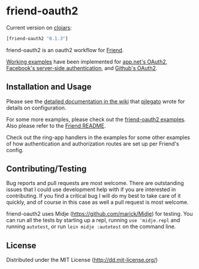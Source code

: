 # friend-oauth2

Current version on [clojars](https://clojars.org/friend-oauth2):

```clojure
[friend-oauth2 "0.1.3"]
```

friend-oauth2 is an oauth2 workflow for [Friend][1].

[Working examples][2] have been implemented for [app.net's OAuth2](https://github.com/appdotnet/api-spec/blob/master/auth.md), [Facebook's server-side authentication](https://developers.facebook.com/docs/authentication/server-side/), and [Github's OAuth2](http://developer.github.com/v3/oauth/).

## Installation and Usage

Please see the [detailed documentation in the wiki](https://github.com/ddellacosta/friend-oauth2/wiki) that [pjlegato](https://github.com/pjlegato) wrote for details on configuration.

For some more examples, please check out the  [friend-oauth2 examples][2]. Also please refer to the [Friend README][1].

Check out the ring-app handlers in the examples for some other examples of how authentication and authorization routes are set up per Friend's config.

## Contributing/Testing

Bug reports and pull requests are most welcome.  There are outstanding issues that I could use development help with if you are interested in contributing.  If you find a critical bug I will do my best to take care of it quickly, and of course in this case as well a pull request is most welcome.

friend-oauth2 uses Midje (https://github.com/marick/Midje) for testing.  You can run all the tests by starting up a repl, running `use 'midje.repl` and running `autotest`, or run `lein midje :autotest` on the command line.

## License

Distributed under the MIT License (http://dd.mit-license.org/)

[1]: https://github.com/cemerick/friend
[2]: https://github.com/ddellacosta/friend-oauth2-examples
